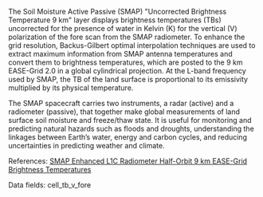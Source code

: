 The Soil Moisture Active Passive (SMAP) "Uncorrected Brightness Temperature 9 km" layer displays brightness temperatures (TBs) uncorrected for the presence of water in Kelvin (K) for the vertical (V) polarization of the fore scan from the SMAP radiometer. To enhance the grid resolution, Backus-Gilbert optimal interpolation techniques are used to extract maximum information from SMAP antenna temperatures and convert them to brightness temperatures, which are posted to the 9 km EASE-Grid 2.0 in a global cylindrical projection. At the L-band frequency used by SMAP, the TB of the land surface is proportional to its emissivity multiplied by its physical temperature.

The SMAP spacecraft carries two instruments, a radar (active) and a radiometer (passive), that together make global measurements of land surface soil moisture and freeze/thaw state. It is useful for monitoring and predicting natural hazards such as floods and droughts, understanding the linkages between Earth’s water, energy and carbon cycles, and reducing uncertainties in predicting weather and climate.

References: [SMAP Enhanced L1C Radiometer Half-Orbit 9 km EASE-Grid Brightness Temperatures](http://nsidc.org/data/SPL1CTB_E)

Data fields: cell_tb_v_fore

